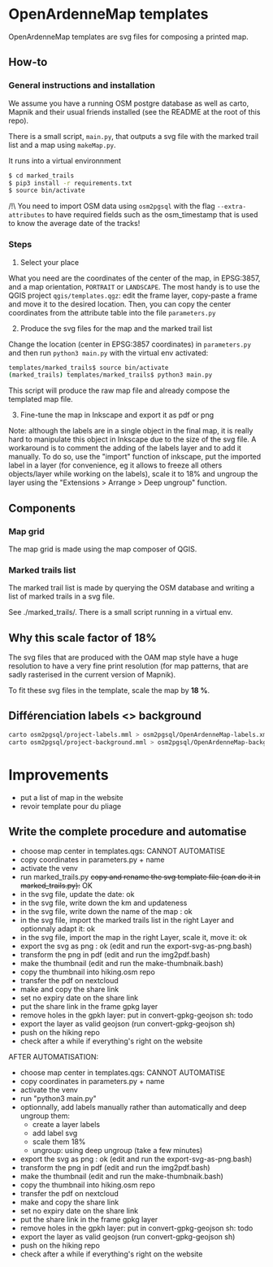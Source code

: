 OpenArdenneMap templates
========================


OpenArdenneMap templates are svg files for composing a printed map.

## How-to

### General instructions and installation

We assume you have a running OSM postgre database as well as carto, Mapnik and their usual friends installed (see the README at the root of this repo).

There is a small script, `main.py`, that outputs a svg file with the marked trail list and a map using `makeMap.py`.

It runs into a virtual environnment

```bash
$ cd marked_trails
$ pip3 install -r requirements.txt
$ source bin/activate
```

/!\ You need to import OSM data using `osm2pgsql` with the flag `--extra-attributes` to have required fields such as the osm_timestamp that is used to know the average date of the tracks!

### Steps

1) Select your place

What you need are the coordinates of the center of the map, in EPSG:3857, and a map orientation, `PORTRAIT` or `LANDSCAPE`. The most handy is to use the QGIS project `qgis/templates.qgz`: edit the frame layer, copy-paste a frame and move it to the desired location. Then, you can copy the center coordinates from the attribute table into the file `parameters.py`

2) Produce the svg files for the map and the marked trail list

Change the location (center in EPSG:3857 coordinates) in `parameters.py` and then run `python3 main.py` with the virtual env activated:

```bash
templates/marked_trails$ source bin/activate
(marked_trails) templates/marked_trails$ python3 main.py
```
This script will produce the raw map file and already compose the templated map file.

3) Fine-tune the map in Inkscape and export it as pdf or png


Note: although the labels are in a single object in the final map, it is really hard to manipulate this object in Inkscape due to the size of the svg file. A workaround is to comment the adding of the labels layer and to add it manually. To do so, use the "import" function of inkscape, put the imported label in a layer (for convenience, eg it allows to freeze all others objects/layer while working on the labels), scale it to 18% and ungroup the layer using the "Extensions > Arrange > Deep ungroup" function.

## Components

### Map grid

The map grid is made using the map composer of QGIS.

### Marked trails list

The marked trail list is made by querying the OSM database and writing a list of marked trails in a svg file.

See ./marked_trails/. There is a small script running in a virtual env.

## Why this scale factor of 18%

The svg files that are produced with the OAM map style have a huge resolution to have a very fine print resolution (for map patterns, that are sadly rasterised in the current version of Mapnik).

To fit these svg files in the template, scale the map by **18 %**.


## Différenciation labels <> background

```bash
carto osm2pgsql/project-labels.mml > osm2pgsql/OpenArdenneMap-labels.xml
carto osm2pgsql/project-background.mml > osm2pgsql/OpenArdenneMap-background.xml
```


# Improvements

- put a list of map in the website
- revoir template pour du pliage
## Write the complete procedure and automatise

- choose map center in templates.qgs: CANNOT AUTOMATISE
- copy coordinates in parameters.py + name
- activate the venv
- run marked_trails.py
~~copy and rename the svg template file (can do it in marked_trails.py):~~ OK
- in the svg file, update the date: ok
- in the svg file, write down the km and updateness
- in the svg file, write down the name of the map : ok
- in the svg file, import the marked trails list in the right Layer and optionnaly adapt it: ok
- in the svg file, import the map in the right Layer, scale it, move it: ok
- export the svg as png : ok (edit and run the export-svg-as-png.bash)
- transform the png in pdf (edit and run the img2pdf.bash)
- make the thumbnail (edit and run the make-thumbnaik.bash)
- copy the thumbnail into hiking.osm repo
- transfer the pdf on nextcloud
- make and copy the share link
- set no expiry date on the share link
- put the share link in the frame gpkg layer
- remove holes in the gpkh layer: put in convert-gpkg-geojson sh: todo
- export the layer as valid geojson (run convert-gpkg-geojson sh)
- push on the hiking repo
- check after a while if everything's right on the website


AFTER AUTOMATISATION:


- choose map center in templates.qgs: CANNOT AUTOMATISE
- copy coordinates in parameters.py + name
- activate the venv
- run "python3 main.py"
- optionnally, add labels manually rather than automatically and deep ungroup them:
  - create a layer labels
  - add label svg
  - scale them 18%
  - ungroup: using deep ungroup (take a few minutes)
- export the svg as png : ok (edit and run the export-svg-as-png.bash)
- transform the png in pdf (edit and run the img2pdf.bash)
- make the thumbnail (edit and run the make-thumbnaik.bash)
- copy the thumbnail into hiking.osm repo
- transfer the pdf on nextcloud
- make and copy the share link
- set no expiry date on the share link
- put the share link in the frame gpkg layer
- remove holes in the gpkh layer: put in convert-gpkg-geojson sh: todo
- export the layer as valid geojson (run convert-gpkg-geojson sh)
- push on the hiking repo
- check after a while if everything's right on the website


